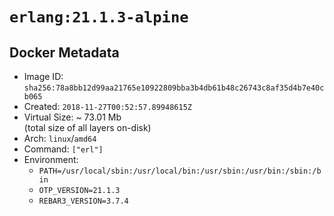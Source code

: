# `erlang:21.1.3-alpine`

## Docker Metadata

- Image ID: `sha256:78a8bb12d99aa21765e10922809bba3b4db61b48c26743c8af35d4b7e40cb065`
- Created: `2018-11-27T00:52:57.89948615Z`
- Virtual Size: ~ 73.01 Mb  
  (total size of all layers on-disk)
- Arch: `linux`/`amd64`
- Command: `["erl"]`
- Environment:
  - `PATH=/usr/local/sbin:/usr/local/bin:/usr/sbin:/usr/bin:/sbin:/bin`
  - `OTP_VERSION=21.1.3`
  - `REBAR3_VERSION=3.7.4`
